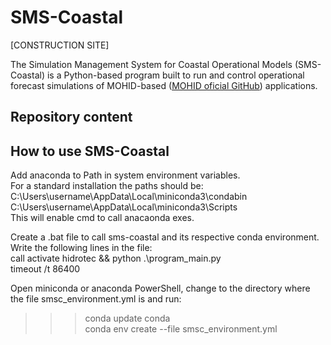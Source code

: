 # SMS-Coastal

[CONSTRUCTION SITE]

The Simulation Management System for Coastal Operational Models (SMS-Coastal) is a Python-based program built to run and control operational forecast simulations of MOHID-based ([MOHID oficial GitHub](https://github.com/Mohid-Water-Modelling-System)) applications.

## Repository content

## How to use SMS-Coastal

Add anaconda to Path in system environment variables.  
For a standard installation the paths should be:  
C:\Users\username\AppData\Local\miniconda3\condabin  
C:\Users\username\AppData\Local\miniconda3\Scripts  
This will enable cmd to call anacaonda exes.  

Create a .bat file to call sms-coastal and its respective conda environment.  
Write the following lines in the file:  
call activate hidrotec && python .\program_main.py  
timeout /t 86400  

Open miniconda or anaconda PowerShell, change to the directory where the file smsc_environment.yml is and run:  
>>> conda update conda  
>>> conda env create --file smsc_environment.yml  
